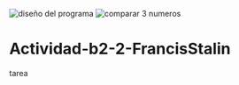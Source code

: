 ![diseño del programa](https://user-images.githubusercontent.com/92316142/144095535-92d09c98-ee21-4074-ae78-e323b949964c.jpg)
![comparar 3 numeros](https://user-images.githubusercontent.com/92316142/144095309-d5aeae41-75ce-46a4-8e7b-a44cef43a7ed.jpg)
# Actividad-b2-2-FrancisStalin
tarea
